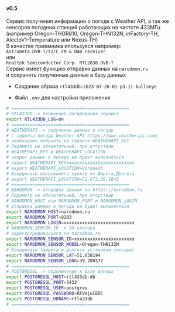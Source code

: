 #### v0.5    

Сервис получения информации о погоде с Weather API, а так же        
сенсоров погодных станций работающих на частоте 433МГц     
(например Oregon-THGR810, Oregon-THN132N, inFactory-TH,    
AlectoV1-Temperature или Nexus-TH)       
В качестве приемника ипользуеся например:      
```Astrometa DVB-T/T2/C FM & DAB receiver```      
или      
```Realtek Semiconductor Corp. RTL2838 DVB-T```       
Сервис имеет функцию отправки данных на ```narodmon.ru```   
и сохранять полученные данные в базу данных

- Создание образа ```rtl433db:2023-07-26-01-p3.11-bullseye```    

- Файл ```.env``` для настройки приложения     
  
```bash
# =============================================
# RTL433DB -> включение логирования сервиса
export RTL433DB_LOG=on
# =============================================
# WEATHERAPI -> получение данных о погоде
# с сервиса погоды Weather API https://www.weatherapi.com/
# необходимо получить на сервисе WEATHERAPI_KEY
# Параметр не обязательный, при отсуствии 
# WEATHERAPI_KEY и WEATHERAPI_LOCATION
# запрос данных о погоде не будет выполняться
# export WEATHERAPI_KEY=xxxxxxxxxxxxxxxxxxxxxxxxx
# export WEATHERAPI_LOCATION=Voronezh
# Координаты населенного пункта => Широта,Долгота
# export WEATHERAPI_LOCATION=51.672,39.1843
# =============================================
# NARODMON -> отправка данных на https://narodmon.ru
# Параметр не обязательный, при отсуствии 
# NARODMON_HOST или NARODMON_PORT и NARODMON_LOGIN
# отправка данных о погоде не будет выполняться
export NARODMON_HOST=narodmon.ru
export NARODMON_PORT=8283
export NARODMON_LOGIN=xxxxxxxxxxxxxxxxxxxxxxxxxхх
# NARODMON_SENSOR_ID -> ID сенсора
# зарегистрированного на narodmon.ru
export NARODMON_SENSOR_ID=xxxxxxxxxxxxxxxxxxxxxxx
export NARODMON_SENSOR_MODEL=Oregon-THN132N
# Координаты (широта и долгота установки сенсора)
export NARODMON_SENSOR_LAT=51.658194
export NARODMON_SENSOR_LONG=39.200377
# =============================================
# POSTGRESQL -> подключение к базе данных
export POSTGRESQL_HOST=rtl433db-db
export POSTGRESQL_PORT=5432
export POSTGRESQL_USER=postgres
export POSTGRESQL_PASSWORD=RFVmjuIEDC
export POSTGRESQL_DBNAME=rtl433db
# =============================================
```      